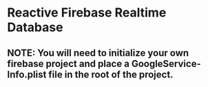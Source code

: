 # Reactive Firebase Realtime Database
## **NOTE**: You will need to initialize your own firebase project and place a GoogleService-Info.plist file in the root of the project.
